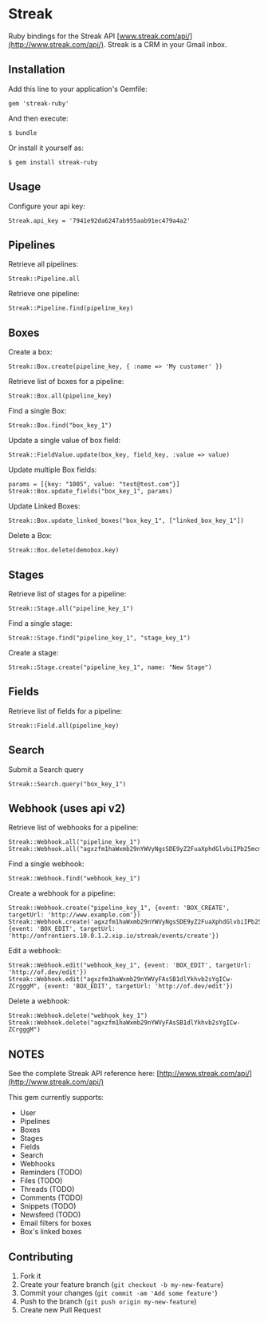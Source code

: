# Streak

Ruby bindings for the Streak API [www.streak.com/api/](http://www.streak.com/api/). Streak is a CRM in your Gmail inbox.

## Installation

Add this line to your application's Gemfile:

    gem 'streak-ruby'

And then execute:

    $ bundle

Or install it yourself as:

    $ gem install streak-ruby

## Usage

Configure your api key:

    Streak.api_key = '7941e92da6247ab955aab91ec479a4a2'

## Pipelines

Retrieve all pipelines:

    Streak::Pipeline.all

Retrieve one pipeline:

    Streak::Pipeline.find(pipeline_key)

## Boxes

Create a box:

    Streak::Box.create(pipeline_key, { :name => 'My customer' })

Retrieve list of boxes for a pipeline:

    Streak::Box.all(pipeline_key)

Find a single Box:

    Streak::Box.find("box_key_1")

Update a single value of box field:

    Streak::FieldValue.update(box_key, field_key, :value => value)

Update multiple Box fields:

    params = [{key: "1005", value: "test@test.com"}]
    Streak::Box.update_fields("box_key_1", params)

Update Linked Boxes:

    Streak::Box.update_linked_boxes("box_key_1", ["linked_box_key_1"])

Delete a Box:

    Streak::Box.delete(demobox.key)

## Stages

Retrieve list of stages for a pipeline:

    Streak::Stage.all("pipeline_key_1")

Find a single stage:

    Streak::Stage.find("pipeline_key_1", "stage_key_1")

Create a stage:

    Streak::Stage.create("pipeline_key_1", name: "New Stage")

## Fields

Retrieve list of fields for a pipeline:

    Streak::Field.all(pipeline_key)

## Search

Submit a Search query

    Streak::Search.query("box_key_1")

## Webhook (uses api v2)

Retrieve list of webhooks for a pipeline:

    Streak::Webhook.all("pipeline_key_1")
    Streak::Webhook.all("agxzfm1haWxmb29nYWVyNgsSDE9yZ2FuaXphdGlvbiIPb25mcm9udGllcnMuY29tDAsSCFdvcmtmbG93GICAgICklJwKDA")

Find a single webhook:

    Streak::Webhook.find("webhook_key_1")

Create a webhook for a pipeline:

    Streak::Webhook.create("pipeline_key_1", {event: 'BOX_CREATE', targetUrl: 'http://www.example.com'})
    Streak::Webhook.create('agxzfm1haWxmb29nYWVyNgsSDE9yZ2FuaXphdGlvbiIPb25mcm9udGllcnMuY29tDAsSCFdvcmtmbG93GICAgICklJwKDA', {event: 'BOX_EDIT', targetUrl: 'http://onfrontiers.10.0.1.2.xip.io/streak/events/create'})

Edit a webhook:

    Streak::Webhook.edit("webhook_key_1", {event: 'BOX_EDIT', targetUrl: 'http://of.dev/edit'})
    Streak::Webhook.edit("agxzfm1haWxmb29nYWVyFAsSB1dlYkhvb2sYgICw-ZCrgggM", {event: 'BOX_EDIT', targetUrl: 'http://of.dev/edit'})

Delete a webhook:

    Streak::Webhook.delete("webhook_key_1")
    Streak::Webhook.delete("agxzfm1haWxmb29nYWVyFAsSB1dlYkhvb2sYgICw-ZCrgggM")

## NOTES

See the complete Streak API reference here: [http://www.streak.com/api/](http://www.streak.com/api/)

This gem currently supports:

* User
* Pipelines
* Boxes
* Stages
* Fields
* Search
* Webhooks
* Reminders (TODO)
* Files (TODO)
* Threads (TODO)
* Comments (TODO)
* Snippets (TODO)
* Newsfeed (TODO)
* Email filters for boxes
* Box's linked boxes

## Contributing

1. Fork it
2. Create your feature branch (`git checkout -b my-new-feature`)
3. Commit your changes (`git commit -am 'Add some feature'`)
4. Push to the branch (`git push origin my-new-feature`)
5. Create new Pull Request
